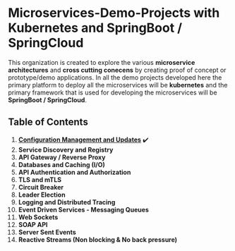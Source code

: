 # Microservices-Demo-Projects with Kubernetes and SpringBoot / SpringCloud

This organization is created to explore the various **microservice architectures** and **cross cutting conecens** by creating proof of concept or prototype/demo applications. In all the demo projects developed here the primary platform to deploy all the microservices will be **kubernetes** and the primary framework that is used for developing the microservices will be **SpringBoot / SpringCloud**.

## Table of Contents

1. **[Configuration Management and Updates](https://github.com/Microservices-Demo-Projects/Spring-Cloud-Config-Server-Demo  "readme")** :heavy_check_mark:
2. **Service Discovery and Registry**
3. **API Gateway / Reverse Proxy**
4. **Databases and Caching (I/O)**
5. **API Authentication and Authorization**
6. **TLS and mTLS**
7. **Circuit Breaker**
8. **Leader Election**
9. **Logging and Distributed Tracing**
10. **Event Driven Services - Messaging Queues**
11. **Web Sockets**
12. **SOAP API**
13. **Server Sent Events**
14. **Reactive Streams (Non blocking & No back pressure)**
